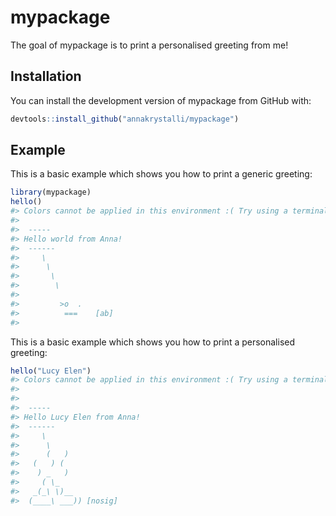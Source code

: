 
<!-- README.md is generated from README.Rmd. Please edit that file -->

# mypackage

<!-- badges: start -->

<!-- badges: end -->

The goal of mypackage is to print a personalised greeting from me\!

## Installation

You can install the development version of mypackage from GitHub with:

``` r
devtools::install_github("annakrystalli/mypackage")
```

## Example

This is a basic example which shows you how to print a generic greeting:

``` r
library(mypackage)
hello()
#> Colors cannot be applied in this environment :( Try using a terminal or RStudio.
#> 
#>  ----- 
#> Hello world from Anna! 
#>  ------ 
#>     \   
#>      \  
#>       \
#>        \
#> 
#>         >o  .
#>          ===    [ab]
#> 
```

This is a basic example which shows you how to print a personalised
greeting:

``` r
hello("Lucy Elen")
#> Colors cannot be applied in this environment :( Try using a terminal or RStudio.
#> 
#> 
#>  ----- 
#> Hello Lucy Elen from Anna! 
#>  ------ 
#>     \   
#>      \
#>      (   )
#>   (   ) (
#>    ) _   )
#>     ( \_
#>   _(_\ \)__
#>  (____\ ___)) [nosig]
```
